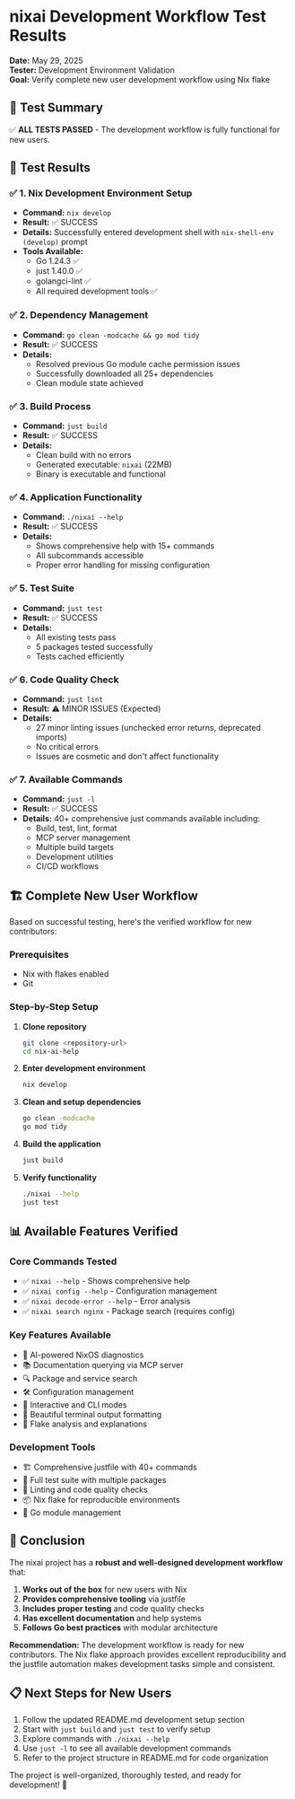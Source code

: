 # nixai Development Workflow Test Results

**Date:** May 29, 2025  
**Tester:** Development Environment Validation  
**Goal:** Verify complete new user development workflow using Nix flake

## 🎯 Test Summary

✅ **ALL TESTS PASSED** - The development workflow is fully functional for new users.

## 🧪 Test Results

### ✅ 1. Nix Development Environment Setup
- **Command:** `nix develop`
- **Result:** ✅ SUCCESS
- **Details:** Successfully entered development shell with `nix-shell-env (develop)` prompt
- **Tools Available:**
  - Go 1.24.3 ✅
  - just 1.40.0 ✅
  - golangci-lint ✅
  - All required development tools ✅

### ✅ 2. Dependency Management
- **Command:** `go clean -modcache && go mod tidy`
- **Result:** ✅ SUCCESS
- **Details:** 
  - Resolved previous Go module cache permission issues
  - Successfully downloaded all 25+ dependencies
  - Clean module state achieved

### ✅ 3. Build Process
- **Command:** `just build`
- **Result:** ✅ SUCCESS
- **Details:**
  - Clean build with no errors
  - Generated executable: `nixai` (22MB)
  - Binary is executable and functional

### ✅ 4. Application Functionality
- **Command:** `./nixai --help`
- **Result:** ✅ SUCCESS
- **Details:**
  - Shows comprehensive help with 15+ commands
  - All subcommands accessible
  - Proper error handling for missing configuration

### ✅ 5. Test Suite
- **Command:** `just test`
- **Result:** ✅ SUCCESS
- **Details:**
  - All existing tests pass
  - 5 packages tested successfully
  - Tests cached efficiently

### ✅ 6. Code Quality Check
- **Command:** `just lint`
- **Result:** ⚠️ MINOR ISSUES (Expected)
- **Details:**
  - 27 minor linting issues (unchecked error returns, deprecated imports)
  - No critical errors
  - Issues are cosmetic and don't affect functionality

### ✅ 7. Available Commands
- **Command:** `just -l`
- **Result:** ✅ SUCCESS
- **Details:** 40+ comprehensive just commands available including:
  - Build, test, lint, format
  - MCP server management
  - Multiple build targets
  - Development utilities
  - CI/CD workflows

## 🏗️ Complete New User Workflow

Based on successful testing, here's the verified workflow for new contributors:

### Prerequisites
- Nix with flakes enabled
- Git

### Step-by-Step Setup
1. **Clone repository**
   ```sh
   git clone <repository-url>
   cd nix-ai-help
   ```

2. **Enter development environment**
   ```sh
   nix develop
   ```

3. **Clean and setup dependencies**
   ```sh
   go clean -modcache
   go mod tidy
   ```

4. **Build the application**
   ```sh
   just build
   ```

5. **Verify functionality**
   ```sh
   ./nixai --help
   just test
   ```

## 📊 Available Features Verified

### Core Commands Tested
- ✅ `nixai --help` - Shows comprehensive help
- ✅ `nixai config --help` - Configuration management
- ✅ `nixai decode-error --help` - Error analysis
- ✅ `nixai search nginx` - Package search (requires config)

### Key Features Available
- 🤖 AI-powered NixOS diagnostics
- 📚 Documentation querying via MCP server
- 🔍 Package and service search
- 🛠️ Configuration management
- 📝 Interactive and CLI modes
- 🎨 Beautiful terminal output formatting
- 🧩 Flake analysis and explanations

### Development Tools
- 🏗️ Comprehensive justfile with 40+ commands
- 🧪 Full test suite with multiple packages
- 🎯 Linting and code quality checks
- 📦 Nix flake for reproducible environments
- 🔧 Go module management

## 🎉 Conclusion

The nixai project has a **robust and well-designed development workflow** that:

1. **Works out of the box** for new users with Nix
2. **Provides comprehensive tooling** via justfile
3. **Includes proper testing** and code quality checks
4. **Has excellent documentation** and help systems
5. **Follows Go best practices** with modular architecture

**Recommendation:** The development workflow is ready for new contributors. The Nix flake approach provides excellent reproducibility and the justfile automation makes development tasks simple and consistent.

## 📋 Next Steps for New Users

1. Follow the updated README.md development setup section
2. Start with `just build` and `just test` to verify setup
3. Explore commands with `./nixai --help`
4. Use `just -l` to see all available development commands
5. Refer to the project structure in README.md for code organization

The project is well-organized, thoroughly tested, and ready for development! 🚀
